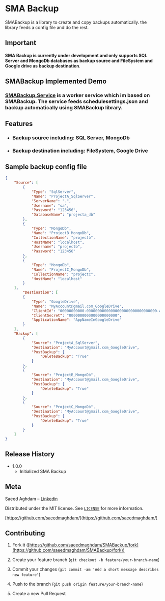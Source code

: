 
# SMA Backup

SMABackup is a library to create and copy backups automatically. the library feeds a config file and do the rest.

## Important
#### SMA Backup is currently under development and only supports SQL Server and MongoDb databases as backup source and FileSystem and Google drive as backup destination.

## SMABackup Implemented Demo
### [SMABackup.Service](https://github.com/saeedmaghdam/SMABackup.Service) is a worker service which im based on SMABackup. The service feeds schedulesettings.json and backup automatically using SMABackup library.

## Features
* ### Backup source including: SQL Server, MongoDb
* ### Backup destination including: FileSystem, Google Drive

## Sample backup config file
```json
{
	"Source": [
		{
			"Type": "SqlServer",
			"Name": "ProjectA_SqlServer",
			"ServerName": ".",
			"Username": "sa",
			"Password": "123456",
			"DatabaseName": "projecta_db"
		},
		{
			"Type": "MongoDb",
			"Name": "ProjectB_MongoDb",
			"CollectionName": "projectb",
			"HostName": "localhost",
			"Username": "projectb",
			"Password": "123456"
		},
		{
			"Type": "MongoDb",
			"Name": "ProjectC_MongoDb",
			"CollectionName": "projectc",
			"HostName": "localhost"
		}
	],
		"Destination": [
		{
			"Type": "GoogleDrive",
			"Name": "MyAccount@gmail.com_GoogleDrive",
			"ClientId": "00000000000-00000000000000000000000000000000.apps.googleusercontent.com",
			"ClientSecret": "0000000000000000000000",
			"ApplicationName": "AppNameInGoogleDrive"
		}
	],
	"Backup": [
		{
			"Source": "ProjectA_SqlServer",
			"Destination": "MyAccount@gmail.com_GoogleDrive",
			"PostBackup": {
				"DeleteBackup": "True"
			}
		},
		{
			"Source": "ProjectB_MongoDb",
			"Destination": "MyAccount@gmail.com_GoogleDrive",
			"PostBackup": {
				"DeleteBackup": "True"
			}
		},
		{
			"Source": "ProjectC_MongoDb",
			"Destination": "MyAccount@gmail.com_GoogleDrive",
			"PostBackup": {
				"DeleteBackup": "True"
			}
		}
	]
}
```

## Release History
* 1.0.0
	* Initialized SMA Backup

## Meta
Saeed Aghdam –  [Linkedin](https://www.linkedin.com/in/saeedmaghdam/)

Distributed under the MIT license. See  [`LICENSE`](https://raw.githubusercontent.com/saeedmaghdam/SMABackup/master/LICENSE)  for more information.

[https://github.com/saeedmaghdam/](https://github.com/saeedmaghdam/)

## Contributing

1.  Fork it ([https://github.com/saeedmaghdam/SMABackup/fork](https://github.com/saeedmaghdam/SMABackup/fork))
    
2.  Create your feature branch (`git checkout -b feature/your-branch-name`)
    
3.  Commit your changes (`git commit -am 'Add a short message describes new feature'`)
    
4.  Push to the branch (`git push origin feature/your-branch-name`)
  
5.  Create a new Pull Request